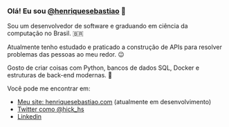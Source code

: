 ### Olá! Eu sou [@henriquesebastiao](https://twitter.com/hick_hs) 👋

Sou um desenvolvedor de software e graduando em ciência da computação no Brasil. 🇧🇷

Atualmente tenho estudado e praticado a construção de APIs para resolver problemas das pessoas ao meu redor. 😉

Gosto de criar coisas com Python, bancos de dados SQL, Docker e estruturas de back-end modernas. 🚀

Você pode me encontrar em:

* [Meu site: henriquesebastiao.com](https://henriquesebastiao.com) (atualmente em desenvolvimento)
* [Twitter como @hick_hs](https://twitter.com/hick_hs)
* [Linkedin](https://www.linkedin.com/in/henriquesebastiao/)

